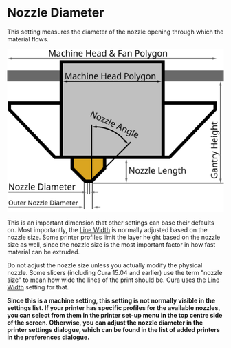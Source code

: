Nozzle Diameter
====
This setting measures the diameter of the nozzle opening through which the material flows.

![Dimensions of the print head](images/head_dimensions.svg)

This is an important dimension that other settings can base their defaults on. Most importantly, the [Line Width](../resolution/line_width.md) is normally adjusted based on the nozzle size. Some printer profiles limit the layer height based on the nozzle size as well, since the nozzle size is the most important factor in how fast material can be extruded.

<!--if cura_version < 5.0:The nozzle size is also used directly, for one detail: When filling [tiny gaps](../shell/fill_perimeter_gaps.md), line pieces further than two nozzle sizes away from each other are not merged together.-->

Do not adjust the nozzle size unless you actually modify the physical nozzle. Some slicers (including Cura 15.04 and earlier) use the term "nozzle size" to mean how wide the lines of the print should be. Cura uses the [Line Width](../resolution/line_width.md) setting for that.

**Since this is a machine setting, this setting is not normally visible in the settings list. If your printer has specific profiles for the available nozzles, you can select from them in the printer set-up menu in the top centre side of the screen. Otherwise, you can adjust the nozzle diameter in the printer settings dialogue, which can be found in the list of added printers in the preferences dialogue.**